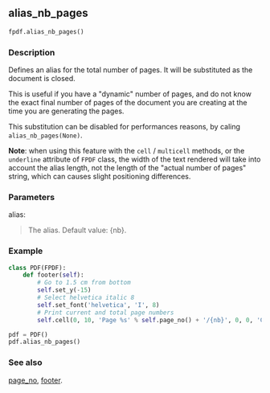 ## alias_nb_pages ##

```python
fpdf.alias_nb_pages()
```

### Description ###

Defines an alias for the total number of pages. It will be substituted as the document is closed.

This is useful if you have a "dynamic" number of pages,
and do not know the exact final number of pages of the document you are creating
at the time you are generating the pages.

This substitution can be disabled for performances reasons, by caling `alias_nb_pages(None)`.

**Note**: when using this feature with the `cell` / `multicell` methods, or the `underline` attribute of `FPDF` class,
the width of the text rendered will take into account the alias length, not the length of the "actual number of pages" string,
which can causes slight positioning differences.

### Parameters ###

alias:
> The alias. Default value: {nb}.

### Example ###
```python
class PDF(FPDF):
    def footer(self):
        # Go to 1.5 cm from bottom
        self.set_y(-15)
        # Select helvetica italic 8
        self.set_font('helvetica', 'I', 8)
        # Print current and total page numbers
        self.cell(0, 10, 'Page %s' % self.page_no() + '/{nb}', 0, 0, 'C')

pdf = PDF()
pdf.alias_nb_pages()

```

### See also ###

[page_no](page_no.md), [footer](footer.md).
